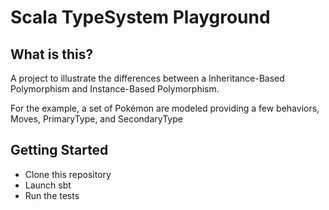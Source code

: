 # Scala TypeSystem Playground

## What is this? 
A project to illustrate the differences between a Inheritance-Based Polymorphism and Instance-Based Polymorphism.

For the example, a set of Pokémon are modeled providing a few behaviors, Moves, PrimaryType, and SecondaryType


## Getting Started
- Clone this repository 
- Launch sbt
- Run the tests
